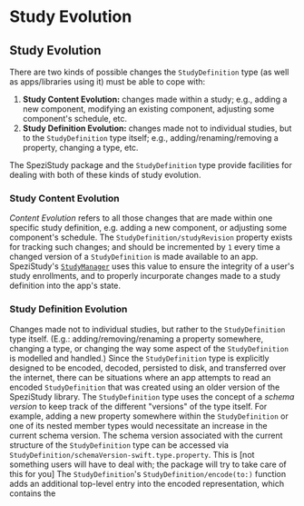 # Study Evolution

## Study Evolution
There are two kinds of possible changes the ``StudyDefinition`` type (as well as apps/libraries using it) must be able to cope with:
1. **Study Content Evolution:** changes made within a study; e.g., adding a new component, modifying an existing component, adjusting some component's schedule, etc.
2. **Study Definition Evolution:** changes made not to individual studies, but to the ``StudyDefinition`` type itself; e.g., adding/renaming/removing a property, changing a type, etc.

The SpeziStudy package and the ``StudyDefinition`` type provide facilities for dealing with both of these kinds of study evolution.

### Study Content Evolution
*Content Evolution* refers to all those changes that are made within one specific study definition, e.g. adding a new component, or adjusting some component's schedule.
The ``StudyDefinition/studyRevision`` property exists for tracking such changes; and should be incremented by `1` every time a changed version of a ``StudyDefinition`` is made available to an app.
SpeziStudy's [`StudyManager`](https://swiftpackageindex.com/stanfordspezi/spezistudy/documentation/spezistudy/studymanager) uses this value to ensure the integrity of a user's study enrollments,
and to properly incurporate changes made to a study definition into the app's state.

### Study Definition Evolution
Changes made not to individual studies, but rather to the ``StudyDefinition`` type itself.
(E.g.: adding/removing/renaming a property somewhere, changing a type, or changing the way some aspect of the ``StudyDefinition`` is modelled and handled.)
Since the ``StudyDefinition`` type is explicitly designed to be encoded, decoded, persisted to disk, and transferred over the internet, there can be situations where an app attempts to read an encoded ``StudyDefinition`` that was created using an older version of the SpeziStudy library.
The ``StudyDefinition`` type uses the concept of a *schema version* to keep track of the different "versions" of the type itself.
For example, adding a new property somewhere within the ``StudyDefinition`` or one of its nested member types would necessitate an increase in the current schema version.
The schema version associated with the current structure of the ``StudyDefinition`` type can be accessed via ``StudyDefinition/schemaVersion-swift.type.property``.
This is [not something users will have to deal with; the package will try to take care of this for you]
The ``StudyDefinition``'s ``StudyDefinition/encode(to:)`` function adds an additional top-level entry into the encoded representation, which contains the
